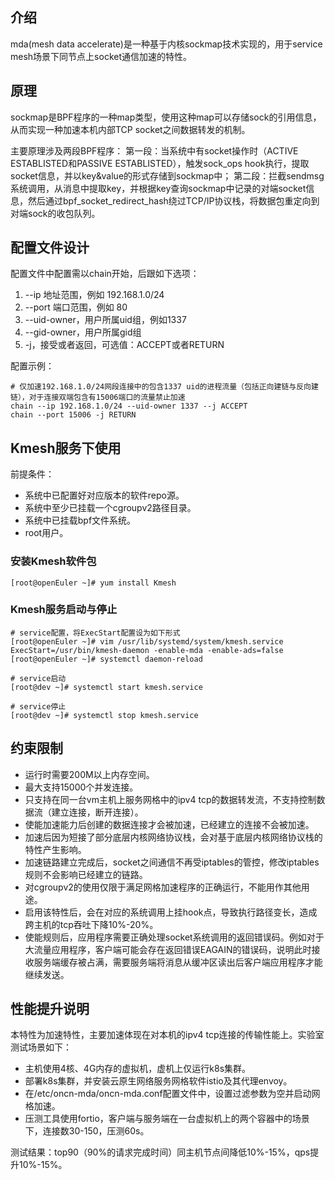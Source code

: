## 介绍

mda(mesh data accelerate)是一种基于内核sockmap技术实现的，用于service mesh场景下同节点上socket通信加速的特性。

## 原理
sockmap是BPF程序的一种map类型，使用这种map可以存储sock的引用信息，从而实现一种加速本机内部TCP socket之间数据转发的机制。

主要原理涉及两段BPF程序：
第一段：当系统中有socket操作时（ACTIVE ESTABLISTED和PASSIVE ESTABLISTED），触发sock_ops hook执行，提取socket信息，并以key&value的形式存储到sockmap中；
第二段：拦截sendmsg系统调用，从消息中提取key，并根据key查询sockmap中记录的对端socket信息，然后通过bpf_socket_redirect_hash绕过TCP/IP协议栈，将数据包重定向到对端sock的收包队列。

## 配置文件设计

配置文件中配置需以chain开始，后跟如下选项：
1. --ip 地址范围，例如 192.168.1.0/24
2. --port 端口范围，例如 80
3. --uid-owner，用户所属uid组，例如1337
4. --gid-owner，用户所属gid组
5. -j，接受或者返回，可选值：ACCEPT或者RETURN

配置示例：
```
# 仅加速192.168.1.0/24网段连接中的包含1337 uid的进程流量（包括正向建链与反向建链），对于连接双端包含有15006端口的流量禁止加速
chain --ip 192.168.1.0/24 --uid-owner 1337 --j ACCEPT
chain --port 15006 -j RETURN

```

## Kmesh服务下使用

前提条件：
* 系统中已配置好对应版本的软件repo源。
* 系统中至少已挂载一个cgroupv2路径目录。
* 系统中已挂载bpf文件系统。
* root用户。

### 安装Kmesh软件包

```shell
[root@openEuler ~]# yum install Kmesh
```

### Kmesh服务启动与停止

```shell
# service配置，将ExecStart配置设为如下形式
[root@openEuler ~]# vim /usr/lib/systemd/system/kmesh.service
ExecStart=/usr/bin/kmesh-daemon -enable-mda -enable-ads=false
[root@openEuler ~]# systemctl daemon-reload

# service启动
[root@dev ~]# systemctl start kmesh.service

# service停止
[root@dev ~]# systemctl stop kmesh.service
```

## 约束限制

* 运行时需要200M以上内存空间。
* 最大支持15000个并发连接。
* 只支持在同一台vm主机上服务网格中的ipv4 tcp的数据转发流，不支持控制数据流（建立连接，断开连接）。
* 使能加速能力后创建的数据连接才会被加速，已经建立的连接不会被加速。
* 加速后因为短接了部分底层内核网络协议栈，会对基于底层内核网络协议栈的特性产生影响。
* 加速链路建立完成后，socket之间通信不再受iptables的管控，修改iptables规则不会影响已经建立的链路。
* 对cgroupv2的使用仅限于满足网格加速程序的正确运行，不能用作其他用途。
* 启用该特性后，会在对应的系统调用上挂hook点，导致执行路径变长，造成跨主机的tcp吞吐下降10%-20%。
* 使能规则后，应用程序需要正确处理socket系统调用的返回错误码。例如对于大流量应用程序，客户端可能会存在返回错误EAGAIN的错误码，说明此时接收服务端缓存被占满，需要服务端将消息从缓冲区读出后客户端应用程序才能继续发送。

## 性能提升说明

本特性为加速特性，主要加速体现在对本机的ipv4 tcp连接的传输性能上。实验室测试场景如下：
* 主机使用4核、4G内存的虚拟机，虚机上仅运行k8s集群。
* 部署k8s集群，并安装云原生网络服务网格软件istio及其代理envoy。
* 在/etc/oncn-mda/oncn-mda.conf配置文件中，设置过滤参数为空并启动网格加速。
* 压测工具使用fortio，客户端与服务端在一台虚拟机上的两个容器中的场景下，连接数30-150，压测60s。

测试结果：top90（90%的请求完成时间）同主机节点间降低10%-15%，qps提升10%-15%。
